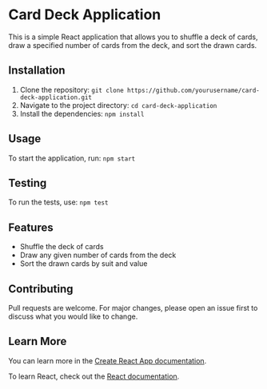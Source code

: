 # Card Deck Application

This is a simple React application that allows you to shuffle a deck of cards, draw a specified number of cards from the deck, and sort the drawn cards.

## Installation

1. Clone the repository: `git clone https://github.com/yourusername/card-deck-application.git`
2. Navigate to the project directory: `cd card-deck-application`
3. Install the dependencies: `npm install`

## Usage

To start the application, run: `npm start`

## Testing

To run the tests, use: `npm test`

## Features

- Shuffle the deck of cards
- Draw any given number of cards from the deck
- Sort the drawn cards by suit and value

## Contributing

Pull requests are welcome. For major changes, please open an issue first to discuss what you would like to change.


## Learn More

You can learn more in the [Create React App documentation](https://facebook.github.io/create-react-app/docs/getting-started).

To learn React, check out the [React documentation](https://reactjs.org/).

